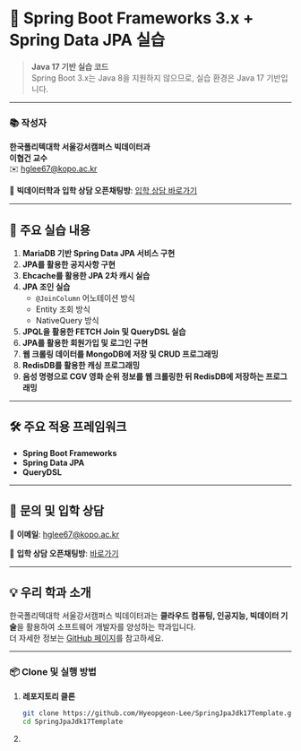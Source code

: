 # 🌱 Spring Boot Frameworks 3.x + Spring Data JPA 실습

> **Java 17 기반 실습 코드**  
> Spring Boot 3.x는 Java 8을 지원하지 않으므로, 실습 환경은 Java 17 기반입니다.

---

### 📚 **작성자**
**한국폴리텍대학 서울강서캠퍼스 빅데이터과**  
**이협건 교수**  
✉️ [hglee67@kopo.ac.kr](mailto:hglee67@kopo.ac.kr)  

🔗 **빅데이터학과 입학 상담 오픈채팅방**: [입학 상담 바로가기](https://open.kakao.com/o/gEd0JIad)

---

## 🚀 주요 실습 내용

1. **MariaDB 기반 Spring Data JPA 서비스 구현**
2. **JPA를 활용한 공지사항 구현**
3. **Ehcache를 활용한 JPA 2차 캐시 실습**
4. **JPA 조인 실습**
   - `@JoinColumn` 어노테이션 방식  
   - Entity 조회 방식  
   - NativeQuery 방식  
5. **JPQL을 활용한 FETCH Join 및 QueryDSL 실습**
6. **JPA를 활용한 회원가입 및 로그인 구현**
7. **웹 크롤링 데이터를 MongoDB에 저장 및 CRUD 프로그래밍**
8. **RedisDB를 활용한 캐싱 프로그래밍**
9. **음성 명령으로 CGV 영화 순위 정보를 웹 크롤링한 뒤 RedisDB에 저장하는 프로그래밍**

---

## 🛠️ 주요 적용 프레임워크

- **Spring Boot Frameworks**
- **Spring Data JPA**
- **QueryDSL**

---

## 📩 문의 및 입학 상담

📧 **이메일**: [hglee67@kopo.ac.kr](mailto:hglee67@kopo.ac.kr)  

💬 **입학 상담 오픈채팅방**: [바로가기](https://open.kakao.com/o/gEd0JIad)

---

## 💡 **우리 학과 소개**
한국폴리텍대학 서울강서캠퍼스 빅데이터과는 **클라우드 컴퓨팅, 인공지능, 빅데이터 기술**을 활용하여 소프트웨어 개발자를 양성하는 학과입니다.  
더 자세한 정보는 [GitHub 페이지](https://github.com/Hyeopgeon-Lee/SpringJpaJdk17/)를 참고하세요.

---

### 📦 **Clone 및 실행 방법**

1. **레포지토리 클론**
   ```bash
   git clone https://github.com/Hyeopgeon-Lee/SpringJpaJdk17Template.git
   cd SpringJpaJdk17Template
   ```

2. 

